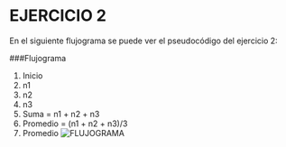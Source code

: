 # EJERCICIO 2
En el siguiente flujograma se puede ver el pseudocódigo  del ejercicio 2:
  
###Flujograma
1. Inicio
2. n1
3. n2
4. n3
5. Suma = n1 + n2 + n3
6. Promedio = (n1 + n2 + n3)/3
7. Promedio
![FLUJOGRAMA](http://4.1m.yt/atGx-xC.jpg "Flujograma")
